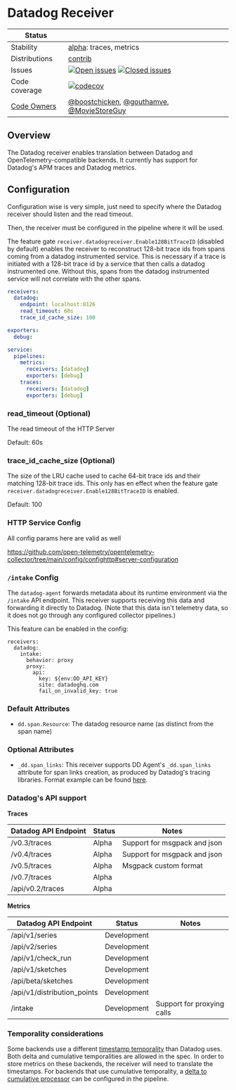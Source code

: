 # Datadog Receiver

<!-- status autogenerated section -->
| Status        |           |
| ------------- |-----------|
| Stability     | [alpha]: traces, metrics   |
| Distributions | [contrib] |
| Issues        | [![Open issues](https://img.shields.io/github/issues-search/open-telemetry/opentelemetry-collector-contrib?query=is%3Aissue%20is%3Aopen%20label%3Areceiver%2Fdatadog%20&label=open&color=orange&logo=opentelemetry)](https://github.com/open-telemetry/opentelemetry-collector-contrib/issues?q=is%3Aopen+is%3Aissue+label%3Areceiver%2Fdatadog) [![Closed issues](https://img.shields.io/github/issues-search/open-telemetry/opentelemetry-collector-contrib?query=is%3Aissue%20is%3Aclosed%20label%3Areceiver%2Fdatadog%20&label=closed&color=blue&logo=opentelemetry)](https://github.com/open-telemetry/opentelemetry-collector-contrib/issues?q=is%3Aclosed+is%3Aissue+label%3Areceiver%2Fdatadog) |
| Code coverage | [![codecov](https://codecov.io/github/open-telemetry/opentelemetry-collector-contrib/graph/main/badge.svg?component=receiver_datadog)](https://app.codecov.io/gh/open-telemetry/opentelemetry-collector-contrib/tree/main/?components%5B0%5D=receiver_datadog&displayType=list) |
| [Code Owners](https://github.com/open-telemetry/opentelemetry-collector-contrib/blob/main/CONTRIBUTING.md#becoming-a-code-owner)    | [@boostchicken](https://www.github.com/boostchicken), [@gouthamve](https://www.github.com/gouthamve), [@MovieStoreGuy](https://www.github.com/MovieStoreGuy) |

[alpha]: https://github.com/open-telemetry/opentelemetry-collector/blob/main/docs/component-stability.md#alpha
[contrib]: https://github.com/open-telemetry/opentelemetry-collector-releases/tree/main/distributions/otelcol-contrib
<!-- end autogenerated section -->

## Overview

The Datadog receiver enables translation between Datadog and OpenTelemetry-compatible backends.
It currently has support for Datadog's APM traces and Datadog metrics.

## Configuration

Configuration wise is very simple, just need to specify where the Datadog receiver should listen and the read timeout.

Then, the receiver must be configured in the pipeline where it will be used.

The feature gate `receiver.datadogreceiver.Enable128BitTraceID` (disabled by default) enables the receiver to 
reconstruct 128-bit trace ids from spans coming from a datadog instrumented service. This is necessary if a trace is 
initiated with a 128-bit trace id by a service that then calls a datadog instrumented one. Without this, spans from the
datadog instrumented service will not correlate with the other spans.

```yaml
receivers:
  datadog:
    endpoint: localhost:8126
    read_timeout: 60s
    trace_id_cache_size: 100

exporters:
  debug:

service:
  pipelines:
    metrics:
      receivers: [datadog]
      exporters: [debug]
    traces:
      receivers: [datadog]
      exporters: [debug]
```

### read_timeout (Optional)
The read timeout of the HTTP Server

Default: 60s

### trace_id_cache_size (Optional)

The size of the LRU cache used to cache 64-bit trace ids and their matching 128-bit trace ids. This only has en effect
when the feature gate `receiver.datadogreceiver.Enable128BitTraceID` is enabled.

Default: 100

### HTTP Service Config

All config params here are valid as well

https://github.com/open-telemetry/opentelemetry-collector/tree/main/config/confighttp#server-configuration

### `/intake` Config

The `datadog-agent` forwards metadata about its runtime environment via the `/intake` API endpoint.
This receiver supports receiving this data and forwarding it directly to Datadog.
(Note that this data isn't telemetry data, so it does not go through any configured collector pipelines.)

This feature can be enabled in the config:

```
receivers:
  datadog:
    intake:
      behavior: proxy
      proxy:
        api:
          key: ${env:DD_API_KEY}
          site: datadoghq.com
          fail_on_invalid_key: true
```

### Default Attributes

- `dd.span.Resource`: The datadog resource name (as distinct from the span name)

### Optional Attributes

- `_dd.span_links`: This receiver supports DD Agent's `_dd.span_links` attribute for span links creation, as produced by Datadog's tracing libraries. 
Format example can be found [here](./internal/translator/traces_translator_test.go).

### Datadog's API support

**Traces**

| Datadog API Endpoint | Status  | Notes                        |
|----------------------|---------|------------------------------|
| /v0.3/traces         | Alpha   | Support for msgpack and json |
| /v0.4/traces         | Alpha   | Support for msgpack and json |
| /v0.5/traces         | Alpha   | Msgpack custom format        |
| /v0.7/traces         | Alpha   |                              |
| /api/v0.2/traces     | Alpha   |                              |

**Metrics**

| Datadog API Endpoint        | Status      | Notes                      |
|-----------------------------|-------------|----------------------------|
| /api/v1/series              | Development |                            |
| /api/v2/series              | Development |                            |
| /api/v1/check_run           | Development |                            |
| /api/v1/sketches            | Development |                            |
| /api/beta/sketches          | Development |                            |
| /api/v1/distribution_points | Development |                            |
| /intake                     | Development | Support for proxying calls |

### Temporality considerations

Some backends use a different [timestamp temporality](https://opentelemetry.io/docs/specs/otel/metrics/data-model/#temporality) than Datadog uses. Both delta and cumulative temporalities are allowed in the spec.
In order to store metrics on these backends, the receiver will need to translate the timestamps.
For backends that use cumulative temporality, a [delta to cumulative processor](../../processor/deltatocumulativeprocessor/README.md) can be configured in the pipeline.
